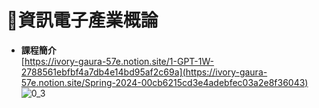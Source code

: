 # 📶資訊電子產業概論
- **課程簡介**  
[https://ivory-gaura-57e.notion.site/1-GPT-1W-2788561ebfbf4a7db4e14bd95af2c69a](https://ivory-gaura-57e.notion.site/Spring-2024-00cb6215cd3e4adebfec03a2e8f36043)
![0_3](https://github.com/knnv5h/ITEE2024/assets/43922704/4eefe0dd-f389-4981-bf6d-4626680fbb67)

